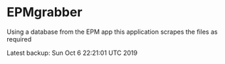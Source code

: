 # EPMgrabber
Using a database from the EPM app this application scrapes the files as required


Latest backup: Sun Oct 6 22:21:01 UTC 2019
